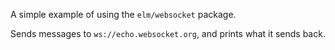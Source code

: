 A simple example of using the `elm/websocket` package.

Sends messages to `ws://echo.websocket.org`, and prints what it sends back.
